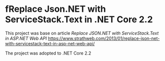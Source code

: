 # fReplace Json.NET with ServiceStack.Text in .NET Core 2.2

This project was base on article _Replace JSON.NET with ServiceStack.Text in ASP.NET Web API_ 
https://www.strathweb.com/2013/01/replace-json-net-with-servicestack-text-in-asp-net-web-api/

The project was adopted to .NET Core 2.2

